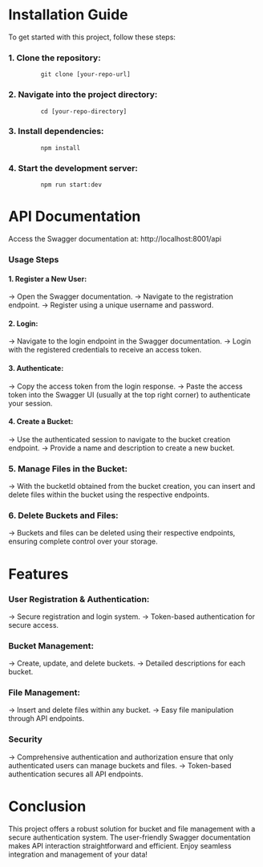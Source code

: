 # Installation Guide

To get started with this project, follow these steps:


### 1. Clone the repository:

             git clone [your-repo-url]


### 2. Navigate into the project directory:
             
             cd [your-repo-directory]

### 3. Install dependencies:

             npm install
### 4. Start the development server:

             npm run start:dev


# API Documentation

Access the Swagger documentation at: http://localhost:8001/api

### Usage Steps


#### 1. Register a New User:
 -> Open the Swagger documentation.
 -> Navigate to the registration endpoint.
 -> Register using a unique username and password.

#### 2. Login:
-> Navigate to the login endpoint in the Swagger documentation.
-> Login with the registered credentials to receive an access token.

#### 3. Authenticate:
-> Copy the access token from the login response.
-> Paste the access token into the Swagger UI (usually at the top right corner) to authenticate your session.

#### 4. Create a Bucket:
-> Use the authenticated session to navigate to the bucket creation endpoint.
-> Provide a name and description to create a new bucket.


### 5. Manage Files in the Bucket:
-> With the bucketId obtained from the bucket creation, you can insert and delete files within the bucket using the respective endpoints.

### 6. Delete Buckets and Files:
-> Buckets and files can be deleted using their respective endpoints, ensuring complete control over your storage.

# Features

### User Registration & Authentication:
-> Secure registration and login system.
-> Token-based authentication for secure access.


### Bucket Management:

-> Create, update, and delete buckets.
-> Detailed descriptions for each bucket.


### File Management:

-> Insert and delete files within any bucket.
-> Easy file manipulation through API endpoints.


### Security
-> Comprehensive authentication and authorization ensure that only authenticated users can manage buckets and files.
-> Token-based authentication secures all API endpoints.

# Conclusion
This project offers a robust solution for bucket and file management with a secure authentication system. The user-friendly Swagger documentation makes API interaction straightforward and efficient. Enjoy seamless integration and management of your data!
